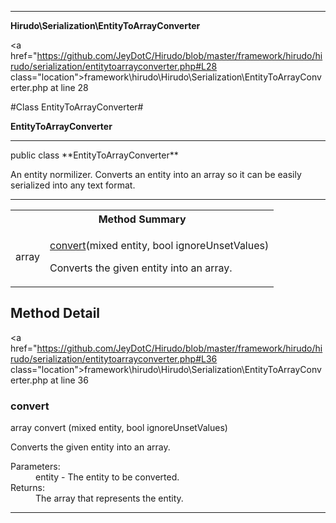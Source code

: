 
- - -

**Hirudo\Serialization\EntityToArrayConverter**


<a href="https://github.com/JeyDotC/Hirudo/blob/master/framework/hirudo/hirudo/serialization/entitytoarrayconverter.php#L28 class="location">framework\hirudo\Hirudo\Serialization\EntityToArrayConverter.php at line 28</a>

#Class EntityToArrayConverter#

**EntityToArrayConverter**




- - -

<p class="signature">public  class **EntityToArrayConverter**</p>

<div class="comment" id="overview_description"><p>An entity normilizer. Converts an entity into an array so it can be easily
serialized into any text format.</p></div>



- - -

<table id="summary_method">
<tr><th colspan="2">Method Summary</th></tr>
<tr>
<td><span class='k'></span> <span class='nx'>array</span></td>
<td class="description"><p class="name"><a href="#convert">convert</a>(mixed entity, bool ignoreUnsetValues)</p><p class="description">Converts the given entity into an array.</p></td>
</tr>
</table>

<h2 id="detail_method">Method Detail</h2>

<a href="https://github.com/JeyDotC/Hirudo/blob/master/framework/hirudo/hirudo/serialization/entitytoarrayconverter.php#L36 class="location">framework\hirudo\Hirudo\Serialization\EntityToArrayConverter.php at line 36</a>

<h3 id="convert()">convert</h3>
<span class='k'></span> <span class='nx'>array</span> <span class='nf'>convert</span> (mixed entity, bool ignoreUnsetValues)

<div class="details">
<p>Converts the given entity into an array.</p><dl>
<dt>Parameters:</dt>
<dd>entity - The entity to be converted.</dd>
<dt>Returns:</dt>
<dd>The array that represents the entity.</dd>
</dl>
</div>

- - -

